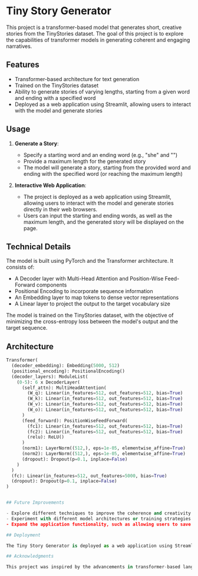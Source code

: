 # Tiny Story Generator

This project is a transformer-based model that generates short, creative stories from the TinyStories dataset. The goal of this project is to explore the capabilities of transformer models in generating coherent and engaging narratives.

## Features

- Transformer-based architecture for text generation
- Trained on the TinyStories dataset
- Ability to generate stories of varying lengths, starting from a given word and ending with a specified word
- Deployed as a web application using Streamlit, allowing users to interact with the model and generate stories

## Usage

1. **Generate a Story**:
   - Specify a starting word and an ending word (e.g., "she" and "</sos>")
   - Provide a maximum length for the generated story
   - The model will generate a story, starting from the provided word and ending with the specified word (or reaching the maximum length)

2. **Interactive Web Application**:
   - The project is deployed as a web application using Streamlit, allowing users to interact with the model and generate stories directly in their web browsers.
   - Users can input the starting and ending words, as well as the maximum length, and the generated story will be displayed on the page.

## Technical Details

The model is built using PyTorch and the Transformer architecture. It consists of:

- A Decoder layer with Multi-Head Attention and Position-Wise Feed-Forward components
- Positional Encoding to incorporate sequence information
- An Embedding layer to map tokens to dense vector representations
- A Linear layer to project the output to the target vocabulary size

The model is trained on the TinyStories dataset, with the objective of minimizing the cross-entropy loss between the model's output and the target sequence.

## Architecture

```python
Transformer(
  (decoder_embedding): Embedding(5000, 512)
  (positional_encoding): PositionalEncoding()
  (decoder_layers): ModuleList(
    (0-5): 6 x DecoderLayer(
      (self_attn): MultiHeadAttention(
        (W_q): Linear(in_features=512, out_features=512, bias=True)
        (W_k): Linear(in_features=512, out_features=512, bias=True)
        (W_v): Linear(in_features=512, out_features=512, bias=True)
        (W_o): Linear(in_features=512, out_features=512, bias=True)
      )
      (feed_forward): PositionWiseFeedForward(
        (fc1): Linear(in_features=512, out_features=512, bias=True)
        (fc2): Linear(in_features=512, out_features=512, bias=True)
        (relu): ReLU()
      )
      (norm1): LayerNorm((512,), eps=1e-05, elementwise_affine=True)
      (norm2): LayerNorm((512,), eps=1e-05, elementwise_affine=True)
      (dropout): Dropout(p=0.1, inplace=False)
    )
  )
  (fc): Linear(in_features=512, out_features=5000, bias=True)
  (dropout): Dropout(p=0.1, inplace=False)
)


## Future Improvements

- Explore different techniques to improve the coherence and creativity of the generated stories, such as incorporating additional context or using more advanced generation methods.
- Experiment with different model architectures or training strategies to enhance the model's performance.
- Expand the application functionality, such as allowing users to save or share the generated stories, or providing more customization options.

## Deployment

The Tiny Story Generator is deployed as a web application using Streamlit

## Acknowledgments

This project was inspired by the advancements in transformer-based language models and the TinyStories dataset. Big thanks to the contributions of the research community in the field of natural language processing and generation.
